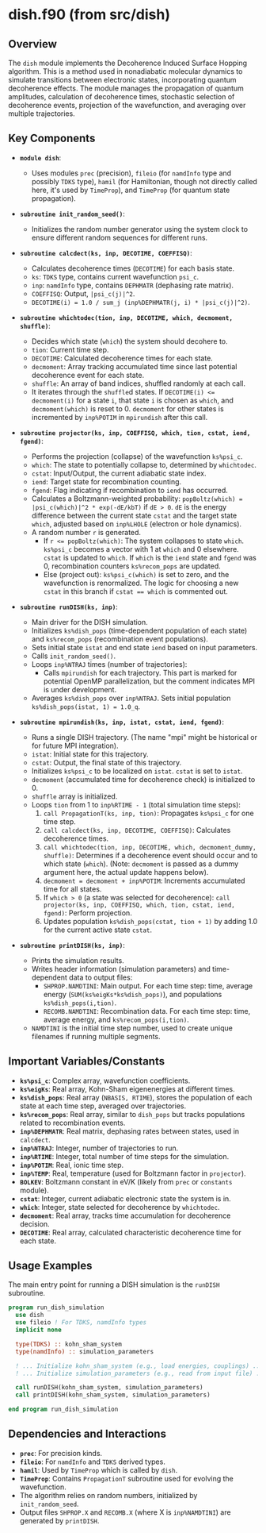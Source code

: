 # dish.f90 (from src/dish)

## Overview
The `dish` module implements the Decoherence Induced Surface Hopping algorithm. This is a method used in nonadiabatic molecular dynamics to simulate transitions between electronic states, incorporating quantum decoherence effects. The module manages the propagation of quantum amplitudes, calculation of decoherence times, stochastic selection of decoherence events, projection of the wavefunction, and averaging over multiple trajectories.

## Key Components
- **`module dish`**:
    - Uses modules `prec` (precision), `fileio` (for `namdInfo` type and possibly `TDKS` type), `hamil` (for Hamiltonian, though not directly called here, it's used by `TimeProp`), and `TimeProp` (for quantum state propagation).

- **`subroutine init_random_seed()`**:
    - Initializes the random number generator using the system clock to ensure different random sequences for different runs.

- **`subroutine calcdect(ks, inp, DECOTIME, COEFFISQ)`**:
    - Calculates decoherence times (`DECOTIME`) for each basis state.
    - `ks`: `TDKS` type, contains current wavefunction `psi_c`.
    - `inp`: `namdInfo` type, contains `DEPHMATR` (dephasing rate matrix).
    - `COEFFISQ`: Output, `|psi_c(j)|^2`.
    - `DECOTIME(i) = 1.0 / sum_j (inp%DEPHMATR(j, i) * |psi_c(j)|^2)`.

- **`subroutine whichtodec(tion, inp, DECOTIME, which, decmoment, shuffle)`**:
    - Decides which state (`which`) the system should decohere to.
    - `tion`: Current time step.
    - `DECOTIME`: Calculated decoherence times for each state.
    - `decmoment`: Array tracking accumulated time since last potential decoherence event for each state.
    - `shuffle`: An array of band indices, shuffled randomly at each call.
    - It iterates through the `shuffle`d states. If `DECOTIME(i) <= decmoment(i)` for a state `i`, that state `i` is chosen as `which`, and `decmoment(which)` is reset to 0. `decmoment` for other states is incremented by `inp%POTIM` in `mpirundish` after this call.

- **`subroutine projector(ks, inp, COEFFISQ, which, tion, cstat, iend, fgend)`**:
    - Performs the projection (collapse) of the wavefunction `ks%psi_c`.
    - `which`: The state to potentially collapse to, determined by `whichtodec`.
    - `cstat`: Input/Output, the current adiabatic state index.
    - `iend`: Target state for recombination counting.
    - `fgend`: Flag indicating if recombination to `iend` has occurred.
    - Calculates a Boltzmann-weighted probability: `popBoltz(which) = |psi_c(which)|^2 * exp(-dE/kbT)` if `dE > 0`. `dE` is the energy difference between the current state `cstat` and the target state `which`, adjusted based on `inp%LHOLE` (electron or hole dynamics).
    - A random number `r` is generated.
        - If `r <= popBoltz(which)`: The system collapses to state `which`. `ks%psi_c` becomes a vector with 1 at `which` and 0 elsewhere. `cstat` is updated to `which`. If `which` is the `iend` state and `fgend` was 0, recombination counters `ks%recom_pops` are updated.
        - Else (project out): `ks%psi_c(which)` is set to zero, and the wavefunction is renormalized. The logic for choosing a new `cstat` in this branch if `cstat == which` is commented out.

- **`subroutine runDISH(ks, inp)`**:
    - Main driver for the DISH simulation.
    - Initializes `ks%dish_pops` (time-dependent population of each state) and `ks%recom_pops` (recombination event populations).
    - Sets initial state `istat` and end state `iend` based on input parameters.
    - Calls `init_random_seed()`.
    - Loops `inp%NTRAJ` times (number of trajectories):
        - Calls `mpirundish` for each trajectory. This part is marked for potential OpenMP parallelization, but the comment indicates MPI is under development.
    - Averages `ks%dish_pops` over `inp%NTRAJ`. Sets initial population `ks%dish_pops(istat, 1) = 1.0_q`.

- **`subroutine mpirundish(ks, inp, istat, cstat, iend, fgend)`**:
    - Runs a single DISH trajectory. (The name "mpi" might be historical or for future MPI integration).
    - `istat`: Initial state for this trajectory.
    - `cstat`: Output, the final state of this trajectory.
    - Initializes `ks%psi_c` to be localized on `istat`. `cstat` is set to `istat`.
    - `decmoment` (accumulated time for decoherence check) is initialized to 0.
    - `shuffle` array is initialized.
    - Loops `tion` from 1 to `inp%RTIME - 1` (total simulation time steps):
        1.  `call PropagationT(ks, inp, tion)`: Propagates `ks%psi_c` for one time step.
        2.  `call calcdect(ks, inp, DECOTIME, COEFFISQ)`: Calculates decoherence times.
        3.  `call whichtodec(tion, inp, DECOTIME, which, decmoment_dummy, shuffle)`: Determines if a decoherence event should occur and to which state (`which`). (Note: `decmoment` is passed as a dummy argument here, the actual update happens below).
        4.  `decmoment = decmoment + inp%POTIM`: Increments accumulated time for all states.
        5.  If `which > 0` (a state was selected for decoherence):
            `call projector(ks, inp, COEFFISQ, which, tion, cstat, iend, fgend)`: Perform projection.
        6.  Updates population `ks%dish_pops(cstat, tion + 1)` by adding 1.0 for the current active state `cstat`.

- **`subroutine printDISH(ks, inp)`**:
    - Prints the simulation results.
    - Writes header information (simulation parameters) and time-dependent data to output files:
        - `SHPROP.NAMDTINI`: Main output. For each time step: time, average energy (`SUM(ks%eigKs*ks%dish_pops)`), and populations `ks%dish_pops(i,tion)`.
        - `RECOMB.NAMDTINI`: Recombination data. For each time step: time, average energy, and `ks%recom_pops(i,tion)`.
    - `NAMDTINI` is the initial time step number, used to create unique filenames if running multiple segments.

## Important Variables/Constants
- **`ks%psi_c`**: Complex array, wavefunction coefficients.
- **`ks%eigKs`**: Real array, Kohn-Sham eigenenergies at different times.
- **`ks%dish_pops`**: Real array (`NBASIS, RTIME`), stores the population of each state at each time step, averaged over trajectories.
- **`ks%recom_pops`**: Real array, similar to `dish_pops` but tracks populations related to recombination events.
- **`inp%DEPHMATR`**: Real matrix, dephasing rates between states, used in `calcdect`.
- **`inp%NTRAJ`**: Integer, number of trajectories to run.
- **`inp%RTIME`**: Integer, total number of time steps for the simulation.
- **`inp%POTIM`**: Real, ionic time step.
- **`inp%TEMP`**: Real, temperature (used for Boltzmann factor in `projector`).
- **`BOLKEV`**: Boltzmann constant in eV/K (likely from `prec` or `constants` module).
- **`cstat`**: Integer, current adiabatic electronic state the system is in.
- **`which`**: Integer, state selected for decoherence by `whichtodec`.
- **`decmoment`**: Real array, tracks time accumulation for decoherence decision.
- **`DECOTIME`**: Real array, calculated characteristic decoherence time for each state.

## Usage Examples
The main entry point for running a DISH simulation is the `runDISH` subroutine.

```fortran
program run_dish_simulation
  use dish
  use fileio ! For TDKS, namdInfo types
  implicit none

  type(TDKS) :: kohn_sham_system
  type(namdInfo) :: simulation_parameters

  ! ... Initialize kohn_sham_system (e.g., load energies, couplings) ...
  ! ... Initialize simulation_parameters (e.g., read from input file) ...

  call runDISH(kohn_sham_system, simulation_parameters)
  call printDISH(kohn_sham_system, simulation_parameters)

end program run_dish_simulation
```

## Dependencies and Interactions
- **`prec`**: For precision kinds.
- **`fileio`**: For `namdInfo` and `TDKS` derived types.
- **`hamil`**: Used by `TimeProp` which is called by `dish`.
- **`TimeProp`**: Contains `PropagationT` subroutine used for evolving the wavefunction.
- The algorithm relies on random numbers, initialized by `init_random_seed`.
- Output files `SHPROP.X` and `RECOMB.X` (where X is `inp%NAMDTINI`) are generated by `printDISH`.
```
